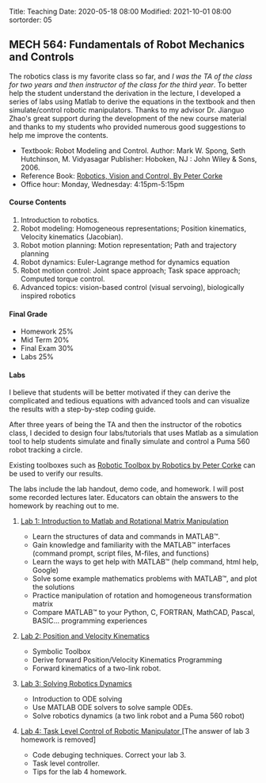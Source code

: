 Title: Teaching
Date: 2020-05-18 08:00
Modified: 2021-10-01 08:00
sortorder: 05

##  MECH 564: Fundamentals of Robot Mechanics and Controls

The robotics class is my favorite class so far, and *I was the TA of the class for two years and then instructor of the class for the third year*. To better help the student understand the derivation in the lecture, I developed a series of labs using Matlab to derive the equations in the textbook and then simulate/control robotic manipulators. Thanks to my advisor Dr. Jianguo Zhao's great support during the development of the new course material and thanks to my students who provided numerous good suggestions to help me improve the contents. 


- Textbook: Robot Modeling and Control. Author: Mark W. Spong, Seth Hutchinson, M. Vidyasagar Publisher: Hoboken, NJ : John Wiley & Sons, 2006.
- Reference Book: [Robotics, Vision and Control, By Peter Corke](https://link.springer.com/book/10.1007%2F978-3-319-54413-7)
- Office hour: Monday, Wednesday: 4:15pm-5:15pm

#### Course Contents

1. Introduction to robotics.
2. Robot modeling: Homogeneous representations; Position kinematics, Velocity kinematics (Jacobian).
3. Robot motion planning: Motion representation; Path and trajectory planning
4. Robot dynamics: Euler-Lagrange method for dynamics equation
5. Robot motion control: Joint space approach; Task space approach; Computed torque control.
6. Advanced topics: vision-based control (visual servoing), biologically inspired robotics

#### Final Grade

- Homework                  25%
- Mid Term                  20%
- Final Exam                30%
- Labs                      25%


#### Labs



I believe that students will be better motivated if they can derive the complicated and tedious equations with advanced tools and can visualize the results with a step-by-step coding guide.

After three years of being the TA and then the instructor of the robotics class, I decided to design four labs/tutorials that uses Matlab as a simulation tool to help students simulate and finally simulate and control a Puma 560 robot tracking a circle.

Existing toolboxes such as [Robotic Toolbox by Robotics by Peter Corke](https://link.springer.com/book/10.1007%2F978-3-319-54413-7) can be used to verify our results. 

The labs include the lab handout, demo code, and homework. I will post some recorded lectures later.  Educators can obtain the answers to the homework by reaching out to me.

1. [Lab 1: Introduction to Matlab and Rotational Matrix Manipulation]({static}/images/teaching/robotics-lab1.html)

	- Learn the structures of data and commands in MATLAB™.
	- Gain knowledge and familiarity with the MATLAB™ interfaces (command prompt, script files, M-files, and functions)
	- Learn the ways to get help with MATLAB™ (help command, html help, Google)
	- Solve some example mathematics problems with MATLAB™, and plot the solutions
	- Practice manipulation of rotation and homogeneous transformation matrix
	- Compare MATLAB™ to your Python, C, FORTRAN, MathCAD, Pascal, BASIC… programming experiences

1. [Lab 2: Position and Velocity Kinematics]({static}/images/teaching/robotics-lab2.html)

	- Symbolic Toolbox
	- Derive forward Position/Velocity Kinematics Programming
	- Forward kinematics of a two-link robot. 

1. [Lab 3: Solving Robotics Dynamics]({static}/images/teaching/robotics-lab3.html)

	- Introduction to ODE solving 
	- Use MATLAB ODE solvers to solve sample ODEs. 
	- Solve robotics dynamics (a two link robot and a Puma 560 robot)

1. [Lab 4:  Task Level Control of Robotic Manipulator ]({static}/images/teaching/robotics-lab4.html) [The answer of lab 3 homework is removed]

	- Code debuging techniques. Correct your lab 3. 
	- Task level controller. 
	- Tips for the lab 4 homework. 




